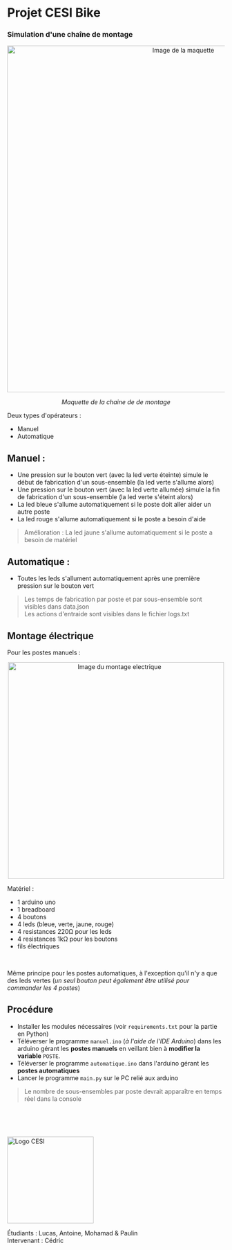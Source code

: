 # Projet CESI Bike

### Simulation d'une chaîne de montage

<p align="center"><img alt="Image de la maquette" src="https://media.discordapp.net/attachments/918983715143684137/974684928727990322/IMG_4619.jpg?width=884&height=663" width=800 /></p> 
<p align="middle"><i> Maquette de la chaine de de montage </i></p>

Deux types d'opérateurs : 

- Manuel
- Automatique


## Manuel :
- Une pression sur le bouton vert (avec la led verte éteinte) simule le début de fabrication d'un sous-ensemble (la led verte s'allume alors)
- Une pression sur le bouton vert (avec la led verte allumée) simule la fin de fabrication d'un sous-ensemble (la led verte s'éteint alors)
- La led bleue s'allume automatiquement si le poste doit aller aider un autre poste
- La led rouge s'allume automatiquement si le poste a besoin d'aide

> Amélioration : La led jaune s'allume automatiquement si le poste a besoin de matériel

## Automatique :

- Toutes les leds s'allument automatiquement après une première pression sur le bouton vert 


> Les temps de fabrication par poste et par sous-ensemble sont visibles dans data.json  
> Les actions d'entraide sont visibles dans le fichier logs.txt
  
## Montage électrique

Pour les postes manuels :

<p align="center"><img alt="Image du montage electrique" src="https://media.discordapp.net/attachments/717747465805365330/976167174920089650/unknown.png?width=1010&height=663" width=500 /></p>  

Matériel :
  - 1 arduino uno  
  - 1 breadboard  
  - 4 boutons  
  - 4 leds (bleue, verte, jaune, rouge)  
  - 4 resistances 220Ω pour les leds  
  - 4 resistances 1kΩ pour les boutons  
  - fils électriques  


<br />  

Même principe pour les postes automatiques, à l'exception qu'il n'y a que des leds vertes (*un seul bouton peut également être utilisé pour commander les 4 postes*)


## Procédure
 
- Installer les modules nécessaires (voir `requirements.txt` pour la partie en Python)  
- Téléverser le programme `manuel.ino` (*à l'aide de l'IDE Arduino*) dans les arduino gérant les **postes manuels** en veillant bien à **modifier la variable** `POSTE`.  
- Téléverser le programme `automatique.ino` dans l'arduino gérant les **postes automatiques**
- Lancer le programme `main.py` sur le PC relié aux arduino

> Le nombre de sous-ensembles par poste devrait apparaître en temps réel dans la console  

<br /><br /><br />
  
<img alt="Logo CESI" src="https://ecole-ingenieurs.cesi.fr/wp-content/themes/cesi/static/logo/ecole-ingenieurs.svg" width="200" />  
  
Étudiants : Lucas, Antoine, Mohamad & Paulin  
Intervenant : Cédric
